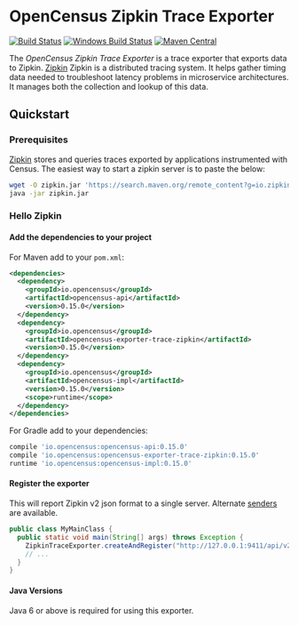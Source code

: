 # OpenCensus Zipkin Trace Exporter
[![Build Status][travis-image]][travis-url]
[![Windows Build Status][appveyor-image]][appveyor-url]
[![Maven Central][maven-image]][maven-url]

The *OpenCensus Zipkin Trace Exporter* is a trace exporter that exports
data to Zipkin. [Zipkin](http://zipkin.io/) Zipkin is a distributed
tracing system. It helps gather timing data needed to troubleshoot
latency problems in microservice architectures. It manages both the
collection and lookup of this data.

## Quickstart

### Prerequisites

[Zipkin](http://zipkin.io/) stores and queries traces exported by
applications instrumented with Census. The easiest way to start a zipkin
server is to paste the below:

```bash
wget -O zipkin.jar 'https://search.maven.org/remote_content?g=io.zipkin.java&a=zipkin-server&v=LATEST&c=exec'
java -jar zipkin.jar
```


### Hello Zipkin

#### Add the dependencies to your project

For Maven add to your `pom.xml`:
```xml
<dependencies>
  <dependency>
    <groupId>io.opencensus</groupId>
    <artifactId>opencensus-api</artifactId>
    <version>0.15.0</version>
  </dependency>
  <dependency>
    <groupId>io.opencensus</groupId>
    <artifactId>opencensus-exporter-trace-zipkin</artifactId>
    <version>0.15.0</version>
  </dependency>
  <dependency>
    <groupId>io.opencensus</groupId>
    <artifactId>opencensus-impl</artifactId>
    <version>0.15.0</version>
    <scope>runtime</scope>
  </dependency>
</dependencies>
```

For Gradle add to your dependencies:
```groovy
compile 'io.opencensus:opencensus-api:0.15.0'
compile 'io.opencensus:opencensus-exporter-trace-zipkin:0.15.0'
runtime 'io.opencensus:opencensus-impl:0.15.0'
```

#### Register the exporter

This will report Zipkin v2 json format to a single server. Alternate
[senders](https://github.com/openzipkin/zipkin-reporter-java) are available.

```java
public class MyMainClass {
  public static void main(String[] args) throws Exception {
    ZipkinTraceExporter.createAndRegister("http://127.0.0.1:9411/api/v2/spans", "my-service");
    // ...
  }
}
```

#### Java Versions

Java 6 or above is required for using this exporter.

[travis-image]: https://travis-ci.org/census-instrumentation/opencensus-java.svg?branch=master
[travis-url]: https://travis-ci.org/census-instrumentation/opencensus-java
[appveyor-image]: https://ci.appveyor.com/api/projects/status/hxthmpkxar4jq4be/branch/master?svg=true
[appveyor-url]: https://ci.appveyor.com/project/opencensusjavateam/opencensus-java/branch/master
[maven-image]: https://maven-badges.herokuapp.com/maven-central/io.opencensus/opencensus-exporter-trace-zipkin/badge.svg
[maven-url]: https://maven-badges.herokuapp.com/maven-central/io.opencensus/opencensus-exporter-trace-zipkin
